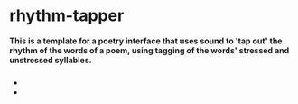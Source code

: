 # rhythm-tapper

**This is a template for a poetry interface that uses sound to 'tap out' the rhythm of the words of a poem, using tagging of the words' stressed and unstressed syllables.**



### <!--Content-->

<!--This code repository contains the files for the audio map, minus four audio files, which need to be supplied in order to test the interface. These should be added at the root directory and referenced in the index.html file within the $(document).ready() function at the end of the file.-->

<!--The interface uses an image-map to trigger sound. These are generated in HTML by a string of co-ordinates that map on top of a displayed image. The image and image-map can be replaced to customise the interface for your own needs. The co-ordinates are held within the <map> tag in the index.html file.-->

<!--Debug features can be turned on by changing #debug to 'display:block' in CSS. This will allow you to see the volume of each track and the cursor's distance from its point on the map.-->

<!--Password is 'password'. This is not intended as a strong security feature and can be removed or changed in the index.html file.-->



### <!--Third-party software-->

- <!--**JQuery** - used throughout for UI design (MIT License - Copyright and license can be found in jquery-3.4.1.js)-->
- <!--The image-map was generated from the source image using http://www.image-map.net/-->



### <!--Attribution-->

<!--This code repository is part of the PhD thesis 'Poetry in Digital Media' by Peter Hebden, Newcastle University 2021. This source code is shared under the Creative Commons Attribution-ShareAlike 4.0 International license (CC BY-SA 4.0). A copy of this license is viewable here: https://creativecommons.org/licenses/by-sa/4.0/legalcode.-->

